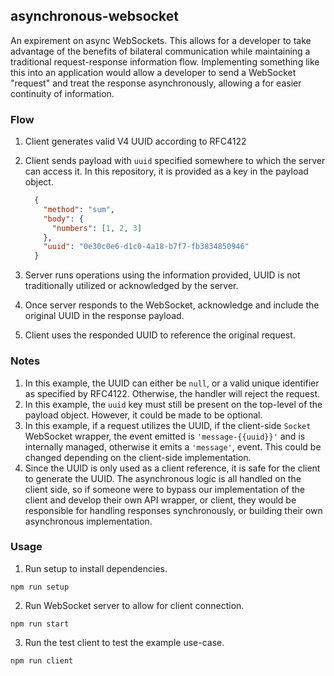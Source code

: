 ## asynchronous-websocket

An expirement on async WebSockets. This allows for a developer to take advantage of the benefits of bilateral communication while maintaining a traditional request-response information flow. Implementing something like this into an application would allow a developer to send a WebSocket "request" and treat the response asynchronously, allowing a for easier continuity of information. 

### Flow 
1. Client generates valid V4 UUID according to RFC4122
2. Client sends payload with `uuid` specified somewhere to which the server can access it. In this repository, it is provided as a key in the payload object.
    
    ```json
      {
        "method": "sum",
        "body": {
          "numbers": [1, 2, 3]
        },
        "uuid": "0e30c0e6-d1c0-4a18-b7f7-fb3834850946"
      }
    ```
3. Server runs operations using the information provided, UUID is not traditionally utilized or acknowledged by the server.
4. Once server responds to the WebSocket, acknowledge and include the original UUID in the response payload. 
5. Client uses the responded UUID to reference the original request.

### Notes
1. In this example, the UUID can either be `null`, or a valid unique identifier as specified by RFC4122. Otherwise, the handler will reject the request.
2. In this example, the `uuid` key must still be present on the top-level of the payload object. However, it could be made to be optional.
3. In this example, if a request utilizes the UUID, if the client-side `Socket` WebSocket wrapper, the event emitted is `'message-{{uuid}}'` and is internally managed, otherwise it emits a `'message'`, event. This could be changed depending on the client-side implementation.
4. Since the UUID is only used as a client reference, it is safe for the client to generate the UUID. The asynchronous logic is all handled on the client side, so if someone were to bypass our implementation of the client and develop their own API wrapper, or client, they would be responsible for handling responses synchronously, or building their own asynchronous implementation.


### Usage
1. Run setup to install dependencies.

`npm run setup`

2. Run WebSocket server to allow for client connection.

`npm run start`

3. Run the test client to test the example use-case.

`npm run client`